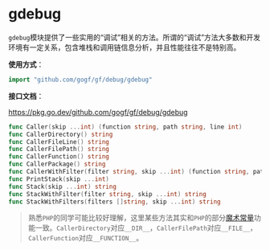 # gdebug

`gdebug`模块提供了一些实用的“调试”相关的方法。所谓的“调试”方法大多数和开发环境有一定关系，包含堆栈和调用链信息分析，并且性能往往不是特别高。

**使用方式**：
```go
import "github.com/gogf/gf/debug/gdebug"
```

**接口文档**：

https://pkg.go.dev/github.com/gogf/gf/debug/gdebug

```go
func Caller(skip ...int) (function string, path string, line int)
func CallerDirectory() string
func CallerFileLine() string
func CallerFilePath() string
func CallerFunction() string
func CallerPackage() string
func CallerWithFilter(filter string, skip ...int) (function string, path string, line int)
func PrintStack(skip ...int)
func Stack(skip ...int) string
func StackWithFilter(filter string, skip ...int) string
func StackWithFilters(filters []string, skip ...int) string
```

> 熟悉`PHP`的同学可能比较好理解，这里某些方法其实和`PHP`的部分[魔术常量]( https://www.php.net/manual/en/language.constants.predefined.php )功能一致。`CallerDirectory`对应`__DIR__`，`CallerFilePath`对应`__FILE__`，`CallerFunction`对应`__FUNCTION__`。